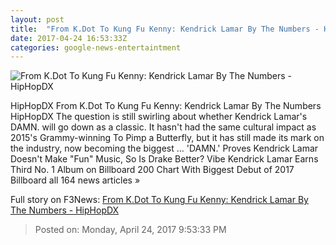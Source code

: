 ```yaml
---
layout: post
title:  "From K.Dot To Kung Fu Kenny: Kendrick Lamar By The Numbers - HipHopDX"
date: 2017-04-24 16:53:33Z
categories: google-news-entertaintment
---
```


![From K.Dot To Kung Fu Kenny: Kendrick Lamar By The Numbers - HipHopDX](http://s3.amazonaws.com/hiphopdx-production/2017/04/170421-Kendrick-Lamar-827x620.jpg)

HipHopDX From K.Dot To Kung Fu Kenny: Kendrick Lamar By The Numbers HipHopDX The question is still swirling about whether Kendrick Lamar's DAMN. will go down as a classic. It hasn't had the same cultural impact as 2015's Grammy-winning To Pimp a Butterfly, but it has still made its mark on the industry, now becoming the biggest ... 'DAMN.' Proves Kendrick Lamar Doesn't Make "Fun" Music, So Is Drake Better? Vibe Kendrick Lamar Earns Third No. 1 Album on Billboard 200 Chart With Biggest Debut of 2017 Billboard all 164 news articles »


Full story on F3News: [From K.Dot To Kung Fu Kenny: Kendrick Lamar By The Numbers - HipHopDX](http://www.f3nws.com/n/mgkygD)

> Posted on: Monday, April 24, 2017 9:53:33 PM
